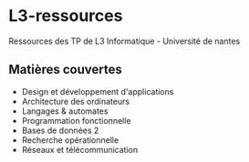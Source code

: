 L3-ressources
=============

Ressources des TP de L3 Informatique - Université de nantes

Matières couvertes
-----------
* Design et développement d'applications
* Architecture des ordinateurs
* Langages & automates
* Programmation fonctionnelle
* Bases de données 2
* Recherche opérationnelle
* Réseaux et télécommunication

